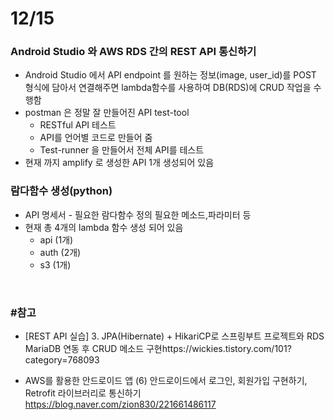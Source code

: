 # 12/15

### Android Studio 와 AWS RDS 간의 REST API 통신하기

- Android Studio 에서 API endpoint 를 원하는 정보(image, user_id)를 
  POST 형식에 담아서 연결해주면 lambda함수를 사용하여 DB(RDS)에 CRUD 작업을 수행함
- postman 은 정말 잘 만들어진 API test-tool 
  - RESTful API 테스트
  - API를 언어별 코드로 만들어 줌
  - Test-runner 을 만들어서 전체 API를 테스트
- 현재 까지 amplify 로 생성한 API 1개 생성되어 있음
  

### 람다함수 생성(python)

- API 명세서 - 필요한 람다함수 정의 필요한 메소드,파라미터 등
- 현재 총 4개의 lambda 함수 생성 되어 있음
  - api (1개)
  - auth (2개)
  - s3 (1개)

​	







### #참고

- [REST API 실습] 3. JPA(Hibernate) + HikariCP로 스프링부트 프로젝트와 RDS MariaDB 연동 후 CRUD 메소드 구현https://wickies.tistory.com/101?category=768093

- AWS를 활용한 안드로이드 앱 (6) 안드로이드에서 로그인, 회원가입 구현하기, Retrofit 라이브러리로 통신하기
  https://blog.naver.com/zion830/221661486117